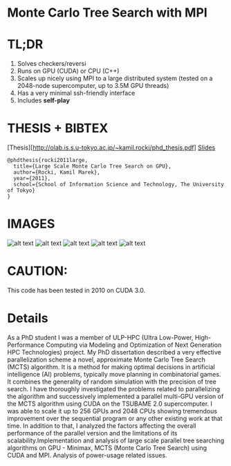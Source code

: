 # Monte Carlo Tree Search with MPI

# TL;DR
1. Solves checkers/reversi
2. Runs on GPU (CUDA) or CPU (C++)
3. Scales up nicely using MPI to a large distributed system (tested on a 2048-node supercomputer, up to 3.5M GPU threads)
4. Has a very minimal ssh-friendly interface
5. Includes **self-play**

# THESIS + BIBTEX
[Thesis][http://olab.is.s.u-tokyo.ac.jp/~kamil.rocki/phd_thesis.pdf]
[Slides](http://olab.is.s.u-tokyo.ac.jp/~kamil.rocki/gpu_mcts_slides.pdf)

```
@phdthesis{rocki2011large,
  title={Large Scale Monte Carlo Tree Search on GPU},
  author={Rocki, Kamil Marek},
  year={2011},
  school={School of Information Science and Technology, The University of Tokyo}
}
```

# IMAGES
![alt text](http://olab.is.s.u-tokyo.ac.jp/~kamil.rocki/tree.png "Reversi")
![alt text](http://olab.is.s.u-tokyo.ac.jp/~kamil.rocki/phd_3.png "Reversi")
![alt text](http://olab.is.s.u-tokyo.ac.jp/~kamil.rocki/mpi.png "Reversi")
![alt text](http://olab.is.s.u-tokyo.ac.jp/~kamil.rocki/phd_4.png "Reversi")
![alt text](http://olab.is.s.u-tokyo.ac.jp/~kamil.rocki/phd_1.png "Reversi")

# CAUTION:
This code has been tested in 2010 on CUDA 3.0.

# Details
As a PhD student I was a member of ULP-HPC (Ultra Low-Power, High-Performance Computing via Modeling and Optimization of Next Generation HPC Technologies) project. My PhD dissertation described a very effective parallelization scheme a novel, approximate Monte Carlo Tree Search (MCTS) algorithm. It is a method for making optimal decisions in artificial intelligence (AI) problems, typically move planning in combinatorial games. It combines the generality of random simulation with the precision of tree search. I have thoroughly investigated the problems related to parallelizing the algorithm and successively implemented a parallel multi-GPU version of the MCTS algorithm using CUDA on the TSUBAME 2.0 supercomputer. I was able to scale it up to 256 GPUs and 2048 CPUs showing tremendous improvement over the sequential program or any other existing work at that time. In addition to that, I analyzed the factors affecting the overall performance of the parallel version and the limitations of its scalability.Implementation and analysis of large scale parallel tree searching algorithms on GPU - Minimax, MCTS (Monte Carlo Tree Search) using CUDA and MPI. Analysis of power-usage related issues.

